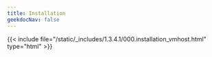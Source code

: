 ```yaml
---
title: Installation
geekdocNav: false
---
```

{{< include file="/static/_includes/1.3.4.1/000.installation_vmhost.html" type="html" >}}